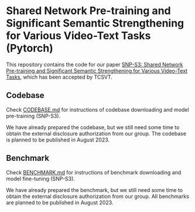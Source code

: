 # Shared Network Pre-training and Significant Semantic Strengthening for Various Video-Text Tasks (Pytorch)

This repository contains the code for our paper [SNP-S3: Shared Network Pre-training and Significant Semantic Strengthening for Various Video-Text Tasks](), which has been accepted by TCSVT.

## Codebase

Check [CODEBASE.md](CODEBASE.md) for instructions of codebase downloading and model pre-training (SNP-S3).

We have already prepared the codebase, but we still need some time to obtain the external disclosure authorization from our group. The codebase is planned to be published in August 2023.

## Benchmark

Check [BENCHMARK.md](BENCHMARK.md) for instructions of benchmark downloading and model fine-tuning (SNP-S3).

We have already prepared the benchmark, but we still need some time to obtain the external disclosure authorization from our group. All benchmarks are planned to be published in August 2023.
